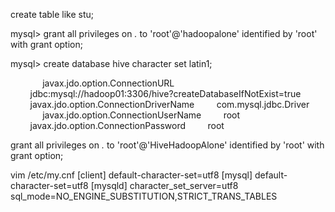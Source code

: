 create table like stu;

mysql> grant all privileges on *.* to 'root'@'hadoopalone' identified by 'root' with grant option;

mysql> create database hive character set latin1;





<configuration>
    <property>
        <name>javax.jdo.option.ConnectionURL</name>
        <value>jdbc:mysql://hadoop01:3306/hive?createDatabaseIfNotExist=true</value>
    </property>
    <property>
        <name>javax.jdo.option.ConnectionDriverName</name>
        <value>com.mysql.jdbc.Driver</value>
    </property>
    <property>
        <name>javax.jdo.option.ConnectionUserName</name> 
        <value>root</value> 
    </property>
    <property>
        <name>javax.jdo.option.ConnectionPassword</name>
        <value>root</value>
    </property>
</configuration>


grant all privileges on *.* to 'root'@'HiveHadoopAlone' identified by 'root' with grant option;


vim /etc/my.cnf
[client]
default-character-set=utf8
[mysql]
default-character-set=utf8
[mysqld]
character_set_server=utf8
sql_mode=NO_ENGINE_SUBSTITUTION,STRICT_TRANS_TABLES